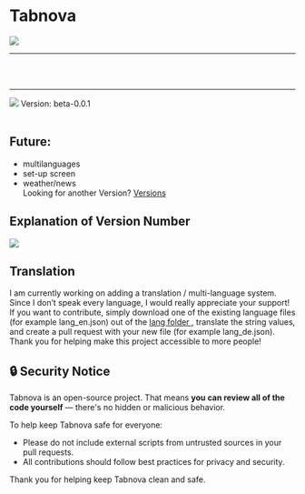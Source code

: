 # Tabnova

<img src=https://lordaxi.github.io/Tabnova-Assets/Tabnova.png>
<hr>
<br></br>
<hr>
<img src=https://lordaxi.github.io/Tabnova-Assets/screenshot-beta-0.0.1.png>
Version: beta-0.0.1
<br></br>

## Future:

- multilanguages
- set-up screen
- weather/news
<br> Looking for another Version? <a href=Versions.md>Versions</a>

## Explanation of Version Number

<img src=https://lordaxi.github.io/Tabnova-Assets/C9DCCB38-600C-45CD-99B8-FE71F31E4D56.png>

## Translation

I am currently working on adding a translation / multi-language system. Since I don’t speak every language, I would really appreciate your support!
If you want to contribute, simply download one of the existing language files (for example lang_en.json) out of the <a href="lang">lang folder </a>, translate the string values, and create a pull request with your new file (for example lang_de.json).
Thank you for helping make this project accessible to more people!

## 🔒 Security Notice

Tabnova is an open-source project. That means **you can review all of the code yourself** — there's no hidden or malicious behavior.

To help keep Tabnova safe for everyone:
- Please do not include external scripts from untrusted sources in your pull requests.
- All contributions should follow best practices for privacy and security.

Thank you for helping keep Tabnova clean and safe.
